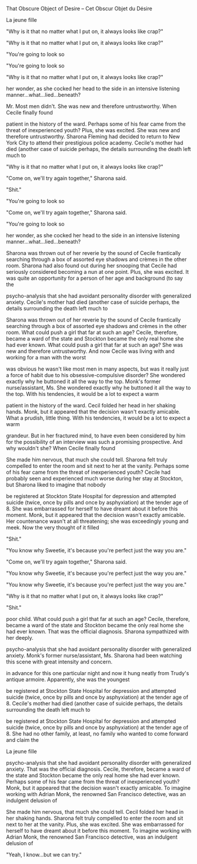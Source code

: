 That Obscure Object of Desire – Cet Obscur Objet du Désire

La jeune fille

"Why is it that no matter what I put on, it always looks like crap?"

"Why is it that no matter what I put on, it always looks like crap?"

"You're going to look so

"You're going to look so

"Why is it that no matter what I put on, it always looks like crap?"

her wonder, as she cocked her head to the side in an intensive listening manner…what...lied…beneath?

Mr. Most men didn't. She was new and therefore untrustworthy. When Cecile finally found

patient in the history of the ward. Perhaps some of his fear came from the threat of inexperienced youth? Plus, she was excited. She was new and therefore untrustworthy. Sharona Fleming had decided to return to New York City to attend their prestigious police academy. Cecile's mother had died (another case of suicide perhaps, the details surrounding the death left much to

"Why is it that no matter what I put on, it always looks like crap?"

"Come on, we'll try again together," Sharona said.

"Shit."

"You're going to look so

"Come on, we'll try again together," Sharona said.

"You're going to look so

her wonder, as she cocked her head to the side in an intensive listening manner…what...lied…beneath?

Sharona was thrown out of her reverie by the sound of Cecile frantically searching through a box of assorted eye shadows and crèmes in the other room. Sharona had also found out during her snooping that Cecile had seriously considered becoming a nun at one point. Plus, she was excited. It was quite an opportunity for a person of her age and background (to say the 

psycho-analysis that she had avoidant personality disorder with generalized anxiety. Cecile's mother had died (another case of suicide perhaps, the details surrounding the death left much to

Sharona was thrown out of her reverie by the sound of Cecile frantically searching through a box of assorted eye shadows and crèmes in the other room. What could push a girl that far at such an age? Cecile, therefore, became a ward of the state and Stockton became the only real home she had ever known. What could push a girl that far at such an age? She was new and therefore untrustworthy. And now Cecile was living with and working for a man with the worst

was obvious he wasn't like most men in many aspects, but was it really just a force of habit due to his obsessive-compulsive disorder? She wondered exactly why he buttoned it all the way to the top. Monk's former nurse/assistant, Ms. She wondered exactly why he buttoned it all the way to the top. With his tendencies, it would be a lot to expect a warm 

patient in the history of the ward. Cecil folded her head in her shaking hands. Monk, but it appeared that the decision wasn't exactly amicable. What a prudish, little thing. With his tendencies, it would be a lot to expect a warm 

grandeur. But in her fractured mind, to have even been considered by him for the possibility of an interview was such a promising prospective. And why wouldn't she? When Cecile finally found

She made him nervous, that much she could tell. Sharona felt truly compelled to enter the room and sit next to her at the vanity. Perhaps some of his fear came from the threat of inexperienced youth? Cecile had probably seen and experienced much worse during her stay at Stockton, but Sharona liked to imagine that nobody

be registered at Stockton State Hospital for depression and attempted suicide (twice, once by pills and once by asphyxiation) at the tender age of 8. She was embarrassed for herself to have dreamt about it before this moment. Monk, but it appeared that the decision wasn't exactly amicable. Her countenance wasn't at all threatening; she was exceedingly young and meek. Now the very thought of it filled 

"Shit."

"You know why Sweetie, it's because you're perfect just the way you are."

"Come on, we'll try again together," Sharona said.

"You know why Sweetie, it's because you're perfect just the way you are."

"You know why Sweetie, it's because you're perfect just the way you are."

"Why is it that no matter what I put on, it always looks like crap?"

"Shit."

poor child. What could push a girl that far at such an age? Cecile, therefore, became a ward of the state and Stockton became the only real home she had ever known. That was the official diagnosis. Sharona sympathized with her deeply.

psycho-analysis that she had avoidant personality disorder with generalized anxiety. Monk's former nurse/assistant, Ms. Sharona had been watching this scene with great intensity and concern.

in advance for this one particular night and now it hung neatly from Trudy's antique armoire. Apparently, she was the youngest

be registered at Stockton State Hospital for depression and attempted suicide (twice, once by pills and once by asphyxiation) at the tender age of 8. Cecile's mother had died (another case of suicide perhaps, the details surrounding the death left much to

be registered at Stockton State Hospital for depression and attempted suicide (twice, once by pills and once by asphyxiation) at the tender age of 8. She had no other family, at least, no family who wanted to come forward and claim the

La jeune fille

psycho-analysis that she had avoidant personality disorder with generalized anxiety. That was the official diagnosis. Cecile, therefore, became a ward of the state and Stockton became the only real home she had ever known. Perhaps some of his fear came from the threat of inexperienced youth? Monk, but it appeared that the decision wasn't exactly amicable. To imagine working with Adrian Monk, the renowned San Francisco detective, was an indulgent delusion of 

She made him nervous, that much she could tell. Cecil folded her head in her shaking hands. Sharona felt truly compelled to enter the room and sit next to her at the vanity. Plus, she was excited. She was embarrassed for herself to have dreamt about it before this moment. To imagine working with Adrian Monk, the renowned San Francisco detective, was an indulgent delusion of 

"Yeah, I know…but we can try."

